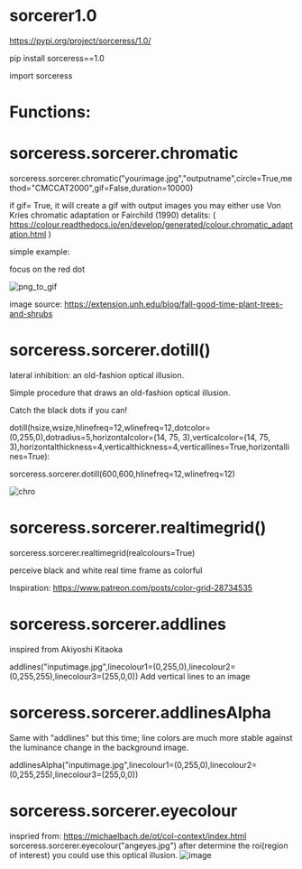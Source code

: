 # sorcerer1.0

https://pypi.org/project/sorceress/1.0/

pip install sorceress==1.0

import sorceress

# Functions:

# sorceress.sorcerer.chromatic

sorceress.sorcerer.chromatic("yourimage.jpg","outputname",circle=True,method="CMCCAT2000",gif=False,duration=10000)

if gif= True, it will create a gif with output images
you may either use Von Kries chromatic adaptation or Fairchild (1990) detalits: ( https://colour.readthedocs.io/en/develop/generated/colour.chromatic_adaptation.html )

simple example:

focus on the red dot

![png_to_gif](https://user-images.githubusercontent.com/54986652/114435413-ca06a980-9bcc-11eb-831f-37730c77f4a9.gif)


image source: 
https://extension.unh.edu/blog/fall-good-time-plant-trees-and-shrubs


# sorceress.sorcerer.dotill()

lateral inhibition: an old-fashion optical illusion.

Simple procedure that draws an old-fashion optical illusion.

Catch the black dots if you can!

dotill(hsize,wsize,hlinefreq=12,wlinefreq=12,dotcolor=(0,255,0),dotradius=5,horizontalcolor=(14, 75, 3),verticalcolor=(14, 75, 3),horizontalthickness=4,verticalthickness=4,verticallines=True,horizontallines=True):

sorceress.sorcerer.dotill(600,600,hlinefreq=12,wlinefreq=12)

![chro](https://user-images.githubusercontent.com/54986652/117381508-e7394a00-aee4-11eb-803e-4b08f42e721f.png)


# sorceress.sorcerer.realtimegrid()

sorceress.sorcerer.realtimegrid(realcolours=True)

perceive black and white real time frame as colorful

Inspiration: https://www.patreon.com/posts/color-grid-28734535


# sorceress.sorcerer.addlines
inspired from Akiyoshi Kitaoka


addlines("inputimage.jpg",linecolour1=(0,255,0),linecolour2=(0,255,255),linecolour3=(255,0,0))
Add vertical lines to an image 

# sorceress.sorcerer.addlinesAlpha

Same with "addlines" but this time; line colors are much more stable against the luminance change in the background image. 

addlinesAlpha("inputimage.jpg",linecolour1=(0,255,0),linecolour2=(0,255,255),linecolour3=(255,0,0))

# sorceress.sorcerer.eyecolour

inspried from: https://michaelbach.de/ot/col-context/index.html
sorceress.sorcerer.eyecolour("angeyes.jpg")
after determine the roi(region of interest) you could use this optical illusion. 
![image](https://user-images.githubusercontent.com/54986652/122818547-0566d800-d2e2-11eb-9d67-94b35626b39f.png)

